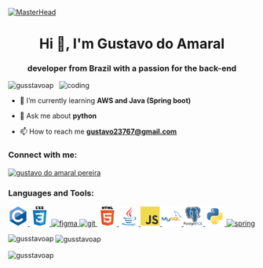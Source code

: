[![MasterHead](https://github.com/user-attachments/assets/3d3912a2-9d6b-4a78-b72b-884012073db0)](www.linkedin.com/in/gustavo-do-amaral-pereira)

<h1 align="center">Hi 👋, I'm Gustavo do Amaral</h1>
<h3 align="center">developer from Brazil with a passion for the back-end</h3>
<img align="right" alt="coding" width="400" src="https://github.com/user-attachments/assets/e100c63d-7a42-4a3c-969c-31aba3de00d0">

<p align="left"> <img src="https://komarev.com/ghpvc/?username=gusstavoap&label=Profile%20views&color=0e75b6&style=flat" alt="gusstavoap" /> </p>

- 🌱 I’m currently learning **AWS and Java (Spring boot)**

- 💬 Ask me about **python**

- 📫 How to reach me **gustavo23767@gmail.com**

<h3 align="left">Connect with me:</h3>
<p align="left">
<a href="https://linkedin.com/in/gustavo do amaral pereira" target="blank"><img align="center" src="https://raw.githubusercontent.com/rahuldkjain/github-profile-readme-generator/master/src/images/icons/Social/linked-in-alt.svg" alt="gustavo do amaral pereira" height="30" width="40" /></a>
</p>

<h3 align="left">Languages and Tools:</h3>
<p align="left"> <a href="https://www.cprogramming.com/" target="_blank" rel="noreferrer"> <img src="https://raw.githubusercontent.com/devicons/devicon/master/icons/c/c-original.svg" alt="c" width="40" height="40"/> </a> <a href="https://www.w3schools.com/css/" target="_blank" rel="noreferrer"> <img src="https://raw.githubusercontent.com/devicons/devicon/master/icons/css3/css3-original-wordmark.svg" alt="css3" width="40" height="40"/> </a> <a href="https://www.figma.com/" target="_blank" rel="noreferrer"> <img src="https://www.vectorlogo.zone/logos/figma/figma-icon.svg" alt="figma" width="40" height="40"/> </a> <a href="https://git-scm.com/" target="_blank" rel="noreferrer"> <img src="https://www.vectorlogo.zone/logos/git-scm/git-scm-icon.svg" alt="git" width="40" height="40"/> </a> <a href="https://www.w3.org/html/" target="_blank" rel="noreferrer"> <img src="https://raw.githubusercontent.com/devicons/devicon/master/icons/html5/html5-original-wordmark.svg" alt="html5" width="40" height="40"/> </a> <a href="https://www.java.com" target="_blank" rel="noreferrer"> <img src="https://raw.githubusercontent.com/devicons/devicon/master/icons/java/java-original.svg" alt="java" width="40" height="40"/> </a> <a href="https://developer.mozilla.org/en-US/docs/Web/JavaScript" target="_blank" rel="noreferrer"> <img src="https://raw.githubusercontent.com/devicons/devicon/master/icons/javascript/javascript-original.svg" alt="javascript" width="40" height="40"/> </a> <a href="https://www.mysql.com/" target="_blank" rel="noreferrer"> <img src="https://raw.githubusercontent.com/devicons/devicon/master/icons/mysql/mysql-original-wordmark.svg" alt="mysql" width="40" height="40"/> </a> <a href="https://www.postgresql.org" target="_blank" rel="noreferrer"> <img src="https://raw.githubusercontent.com/devicons/devicon/master/icons/postgresql/postgresql-original-wordmark.svg" alt="postgresql" width="40" height="40"/> </a> <a href="https://www.python.org" target="_blank" rel="noreferrer"> <img src="https://raw.githubusercontent.com/devicons/devicon/master/icons/python/python-original.svg" alt="python" width="40" height="40"/> </a> <a href="https://spring.io/" target="_blank" rel="noreferrer"> <img src="https://www.vectorlogo.zone/logos/springio/springio-icon.svg" alt="spring" width="40" height="40"/> </a> </p>

<p><img align="left" src="https://github-readme-stats.vercel.app/api/top-langs?username=gusstavoap&show_icons=true&locale=en&layout=compact" alt="gusstavoap" /></p>
<p>&nbsp;<img align="center" src="https://github-readme-stats.vercel.app/api?username=gusstavoap&show_icons=true&locale=en" alt="gusstavoap" /></p>
<p><img align="center" src="https://github-readme-streak-stats.herokuapp.com/?user=gusstavoap&" alt="gusstavoap" /></p>
